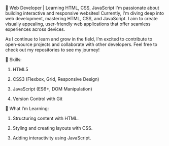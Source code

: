 🚀 Web Developer | Learning HTML, CSS, JavaScript
I'm passionate about building interactive and responsive websites! Currently, I'm diving deep into web development, mastering HTML, CSS, and JavaScript. I aim to create visually appealing, user-friendly web applications that offer seamless experiences across devices.

As I continue to learn and grow in the field, I’m excited to contribute to open-source projects and collaborate with other developers. Feel free to check out my repositories to see my journey!

🔗 Skills:

1. HTML5

2. CSS3 (Flexbox, Grid, Responsive Design)

3. JavaScript (ES6+, DOM Manipulation)

4. Version Control with Git


🔧 What I’m Learning:

1. Structuring content with HTML.

2. Styling and creating layouts with CSS.

3. Adding interactivity using JavaScript.
